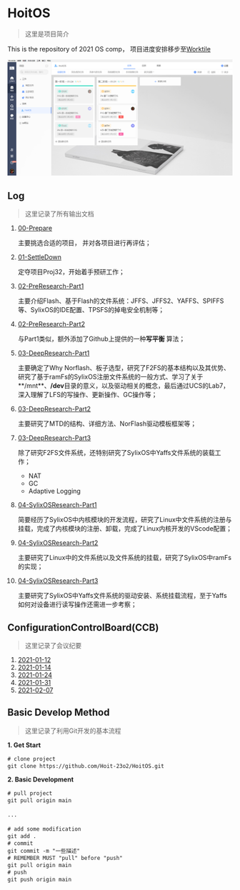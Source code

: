 # HoitOS
> 这里是项目简介

This is the repository of 2021 OS comp， 项目进度安排移步至[Worktile](https://vwpp20210125060242436.worktile.com/mission/projects/600e62ffd6e5f843a97f2182)

![worktile](./images/worktile.png)

## Log

> 这里记录了所有输出文档

1. [00-Prepare](./Records/Docs/00-Prepare.md)

   主要挑选合适的项目， 并对各项目进行再评估；

2. [01-SettleDown](./Records/Docs/01-SettleDown.md)

   定夺项目Proj32，开始着手预研工作；

3. [02-PreResearch-Part1](./Records/Docs/02-PreResearch-Part1.md)

   主要介绍Flash、基于Flash的文件系统：JFFS、JFFS2、YAFFS、SPIFFS等、SylixOS的IDE配置、TPSFS的掉电安全机制等；

4. [02-PreResearch-Part2](./Records/Docs/02-PreResearch-Part2.md)

   与Part1类似，额外添加了Github上提供的一种**写平衡** 算法；

5. [03-DeepResearch-Part1](./Records/Docs/03-DeepResearch-Part1.md)

   主要确定了Why Norflash、板子选型，研究了F2FS的基本结构以及其优势、研究了基于ramFs的SylixOS注册文件系统的一般方式、学习了关于**/mnt**、**/dev**目录的意义，以及驱动相关的概念，最后通过UCS的Lab7，深入理解了LFS的写操作、更新操作、GC操作等；

6. [03-DeepResearch-Part2](./Records/Docs/03-DeepResearch-Part2.md)

   主要研究了MTD的结构、详细方法、NorFlash驱动模板框架等；

7. [03-DeepResearch-Part3](./Records/Docs/03-DeepResearch-Part3.md)

   除了研究F2FS文件系统，还特别研究了SylixOS中Yaffs文件系统的装载工作；

   - NAT
   - GC
   - Adaptive Logging

8. [04-SylixOSResearch-Part1](./Records/Docs/04-SylixOSResearch-Part1.md)

   简要经历了SylixOS中内核模块的开发流程，研究了Linux中文件系统的注册与挂载，完成了内核模块的注册、卸载，完成了Linux内核开发的VScode配置；

9. [04-SylixOSResearch-Part2](./Records/Docs/04-SylixOSResearch-Part2.md)

   主要研究了Linux中的文件系统以及文件系统的挂载，研究了SylixOS中ramFs的实现；

10. [04-SylixOSResearch-Part3](./Records/Docs/04-SylixOSResearch-Part3.md)

    主要研究了SylixOS中Yaffs文件系统的驱动安装、系统挂载流程，至于Yaffs如何对设备进行读写操作还需进一步考察；

## ConfigurationControlBoard(CCB)

> 这里记录了会议纪要

1. [2021-01-12](./Records/CCB/2021-01-12.md)
2. [2021-01-14](./Records/CCB/2021-01-14.md)
3. [2021-01-24](./Records/CCB/2021-01-24.md)
4. [2021-01-31](./Records/CCB/2021-01-31.md)
5. [2021-02-07](./Records/CCB/2021-02-07.md)

## Basic Develop Method

> 这里记录了利用Git开发的基本流程

**1. Get Start**

```shell
# clone project
git clone https://github.com/Hoit-23o2/HoitOS.git
```

**2. Basic Development**

```shell
# pull project
git pull origin main

...

# add some modification
git add .
# commit
git commit -m "一些描述"
# REMEMBER MUST "pull" before "push"
git pull origin main
# push
git push origin main
```

